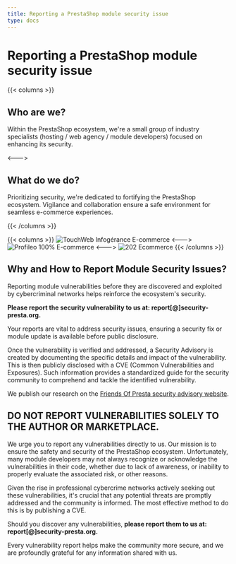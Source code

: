 ```yaml
---
title: Reporting a PrestaShop module security issue
type: docs
---
```


# Reporting a PrestaShop module security issue

{{< columns >}}
## Who are we?

Within the PrestaShop ecosystem, we're a small group of industry specialists (hosting / web agency / module developers) focused on enhancing its security.

<--->

## What do we do?

Prioritizing security, we're dedicated to fortifying the PrestaShop ecosystem. Vigilance and collaboration ensure a safe environment for seamless e-commerce experiences.

{{< /columns >}}

{{< columns >}}
![TouchWeb Infogérance E-commerce](partners/touchweb.png "https://www.touchweb.fr")
<--->
![Profileo 100% E-commerce](partners/profileo.png "https://www.profileo.com/")
<--->
![202 Ecommerce](partners/202.png "https://www.202-ecommerce.com/")
{{< /columns >}}

## Why and How to Report Module Security Issues?

Reporting module vulnerabilities before they are discovered and exploited by cybercriminal networks helps reinforce the ecosystem's security.

**Please report the security vulnerability to us at: report[@]security-presta.org.**

Your reports are vital to address security issues, ensuring a security fix or module update is available before public disclosure.

Once the vulnerability is verified and addressed, a Security Advisory is created by documenting the specific details and impact of the vulnerability. This is then publicly disclosed with a CVE (Common Vulnerabilities and Exposures). Such information provides a standardized guide for the security community to comprehend and tackle the identified vulnerability.

We publish our research on the [Friends Of Presta security advisory website](https://security.friendsofpresta.org/).

## DO NOT REPORT VULNERABILITIES SOLELY TO THE AUTHOR OR MARKETPLACE.

We urge you to report any vulnerabilities directly to us. Our mission is to ensure the safety and security of the PrestaShop ecosystem. Unfortunately, many module developers may not always recognize or acknowledge the vulnerabilities in their code, whether due to lack of awareness, or inability to properly evaluate the associated risk, or other reasons.

Given the rise in professional cybercrime networks actively seeking out these vulnerabilities, it's crucial that any potential threats are promptly addressed and the community is informed. The most effective method to do this is by publishing a CVE.

Should you discover any vulnerabilities, **please report them to us at: report[@]security-presta.org.**

Every vulnerability report helps make the community more secure, and we are profoundly grateful for any information shared with us.
